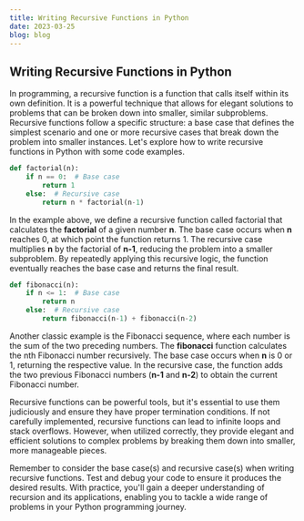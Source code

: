 ```yaml
---
title: Writing Recursive Functions in Python
date: 2023-03-25
blog: blog
---
```


## Writing Recursive Functions in Python

In programming, a recursive function is a function that calls itself within its own definition. It is a powerful technique that allows for elegant solutions to problems that can be broken down into smaller, similar subproblems. Recursive functions follow a specific structure: a base case that defines the simplest scenario and one or more recursive cases that break down the problem into smaller instances. Let's explore how to write recursive functions in Python with some code examples.

```python
def factorial(n):
    if n == 0:  # Base case
        return 1
    else:  # Recursive case
        return n * factorial(n-1)
```

In the example above, we define a recursive function called factorial that calculates the **factorial** of a given number **n**. The base case occurs when **n** reaches 0, at which point the function returns 1. The recursive case multiplies **n** by the factorial of **n-1**, reducing the problem into a smaller subproblem. By repeatedly applying this recursive logic, the function eventually reaches the base case and returns the final result.

```python
def fibonacci(n):
    if n <= 1:  # Base case
        return n
    else:  # Recursive case
        return fibonacci(n-1) + fibonacci(n-2)
```

Another classic example is the Fibonacci sequence, where each number is the sum of the two preceding numbers. The **fibonacci** function calculates the nth Fibonacci number recursively. The base case occurs when **n** is 0 or 1, returning the respective value. In the recursive case, the function adds the two previous Fibonacci numbers (**n-1** and **n-2**) to obtain the current Fibonacci number.

Recursive functions can be powerful tools, but it's essential to use them judiciously and ensure they have proper termination conditions. If not carefully implemented, recursive functions can lead to infinite loops and stack overflows. However, when utilized correctly, they provide elegant and efficient solutions to complex problems by breaking them down into smaller, more manageable pieces.

Remember to consider the base case(s) and recursive case(s) when writing recursive functions. Test and debug your code to ensure it produces the desired results. With practice, you'll gain a deeper understanding of recursion and its applications, enabling you to tackle a wide range of problems in your Python programming journey.
